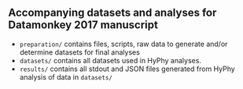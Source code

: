 Accompanying datasets and analyses for Datamonkey 2017 manuscript
------------
 + `preparation/` contains files, scripts, raw data to generate and/or determine datasets for final analyses
 + `datasets/` contains all datasets used in HyPhy analyses. 
 + `results/` contains all stdout and JSON files generated from HyPhy analysis of data in `datasets/`
